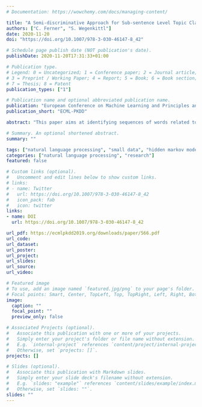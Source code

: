 ```yaml
---
# Documentation: https://wowchemy.com/docs/managing-content/

title: "A Semi-discriminative Approach for Sub-sentence Level Topic Classification on a Small Dataset"
authors: ["C. Ferner", "S. Wegenkittl"]
date: 2020-11-20
doi: "https://doi.org/10.1007/978-3-030-46147-8_42"

# Schedule page publish date (NOT publication's date).
publishDate: 2020-11-20T17:31:33+01:00

# Publication type.
# Legend: 0 = Uncategorized; 1 = Conference paper; 2 = Journal article;
# 3 = Preprint / Working Paper; 4 = Report; 5 = Book; 6 = Book section;
# 7 = Thesis; 8 = Patent
publication_types: ["1"]

# Publication name and optional abbreviated publication name.
publication: "European Conference on Machine Learning and Principles and Practice of Knowledge Discovery in Databases"
publication_short: "ECML-PKDD"

abstract: "This paper aims at identifying sequences of words related to specific product components in online product reviews. A reliable baseline performance for this topic classification problem is given by a Max Entropy classifier which assumes independence over subsequent topics. However, the reviews exhibit an inherent structure on the document level allowing to frame the task as sequence classification problem. Since more flexible models from the class of Conditional Random Fields were not competitive because of the limited amount of training data available, we propose using a Hidden Markov Model instead and decouple the training of transition and emission probabilities. The discriminating power of the Max Entropy approach is used for the latter. Besides outperforming both standalone methods as well as more generic models such as linear-chain Conditional Random Fields, the combined classifier is able to assign topics on subsentence level although labeling in the training data is only available on sentence level"

# Summary. An optional shortened abstract.
summary: ""

tags: ["natural language processing", "small data", "hidden markov model", "topic classification"]
categories: ["natural language processing", "research"]
featured: false

# Custom links (optional).
#   Uncomment and edit lines below to show custom links.
# links:
# - name: Twitter
#   url: https://doi.org/10.1007/978-3-030-46147-8_42
#   icon_pack: fab
#   icon: twitter
links:
- name: DOI
  url: https://doi.org/10.1007/978-3-030-46147-8_42

url_pdf: https://ecmlpkdd2019.org/downloads/paper/566.pdf
url_code:
url_dataset:
url_poster:
url_project:
url_slides:
url_source:
url_video:

# Featured image
# To use, add an image named `featured.jpg/png` to your page's folder. 
# Focal points: Smart, Center, TopLeft, Top, TopRight, Left, Right, BottomLeft, Bottom, BottomRight.
image:
  caption: ""
  focal_point: ""
  preview_only: false

# Associated Projects (optional).
#   Associate this publication with one or more of your projects.
#   Simply enter your project's folder or file name without extension.
#   E.g. `internal-project` references `content/project/internal-project/index.md`.
#   Otherwise, set `projects: []`.
projects: []

# Slides (optional).
#   Associate this publication with Markdown slides.
#   Simply enter your slide deck's filename without extension.
#   E.g. `slides: "example"` references `content/slides/example/index.md`.
#   Otherwise, set `slides: ""`.
slides: ""
---
```

